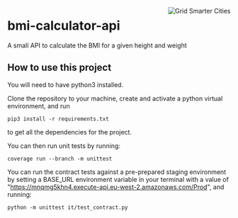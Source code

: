 [<img align="right" alt="Grid Smarter Cities" src="https://s3.eu-west-2.amazonaws.com/open-source-resources/grid_smarter_cities_small.png">](https://www.gridsmartercities.com/)

# bmi-calculator-api

A small API to calculate the BMI for a given height and weight

## How to use this project

You will need to have python3 installed.

Clone the repository to your machine, create and activate a python virtual environment, and run 

```pip3 install -r requirements.txt```

to get all the dependencies for the project.

You can then run unit tests by running: 

```coverage run --branch -m unittest```

You can run the contract tests against a pre-prepared staging environment by setting a BASE_URL environment variable in your terminal with a value of "https://mnqmg5khn4.execute-api.eu-west-2.amazonaws.com/Prod", and running: 

```python -m unittest it/test_contract.py```

